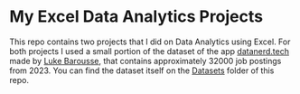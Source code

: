 # My Excel Data Analytics Projects  
 This repo contains two projects that I did on Data Analytics using Excel. For both projects I used a small portion of the dataset of the app [datanerd.tech](datanerd.tech) made by [Luke Barousse](https://www.lukebarousse.com/), that contains approximately 32000 job postings from 2023. You can find the dataset itself on the [Datasets](Datasets) folder of this repo.
